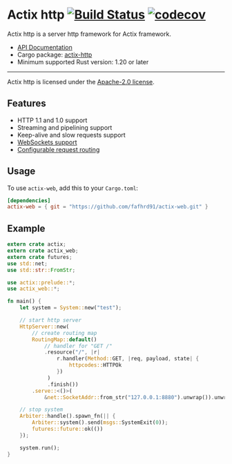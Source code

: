 # Actix http [![Build Status](https://travis-ci.org/fafhrd91/actix-web.svg?branch=master)](https://travis-ci.org/fafhrd91/actix-web) [![codecov](https://codecov.io/gh/fafhrd91/actix-web/branch/master/graph/badge.svg)](https://codecov.io/gh/fafhrd91/actix-web)

Actix http is a server http framework for Actix framework.

* [API Documentation](http://fafhrd91.github.io/actix-web/actix_web/)
* Cargo package: [actix-http](https://crates.io/crates/actix-web)
* Minimum supported Rust version: 1.20 or later

---

Actix http is licensed under the [Apache-2.0 license](http://opensource.org/licenses/APACHE-2.0).

## Features

  * HTTP 1.1 and 1.0 support
  * Streaming and pipelining support
  * Keep-alive and slow requests support
  * [WebSockets support](https://fafhrd91.github.io/actix-web/actix_web/ws/index.html)
  * [Configurable request routing](https://fafhrd91.github.io/actix-web/actix_web/struct.RoutingMap.html)

## Usage

To use `actix-web`, add this to your `Cargo.toml`:

```toml
[dependencies]
actix-web = { git = "https://github.com/fafhrd91/actix-web.git" }
```

## Example

```rust
extern crate actix;
extern crate actix_web;
extern crate futures;
use std::net;
use std::str::FromStr;

use actix::prelude::*;
use actix_web::*;

fn main() {
    let system = System::new("test");

    // start http server
    HttpServer::new(
        // create routing map
        RoutingMap::default()
            // handler for "GET /"
            .resource("/", |r|
                r.handler(Method::GET, |req, payload, state| {
                    httpcodes::HTTPOk
                })
             )
             .finish())
        .serve::<()>(
            &net::SocketAddr::from_str("127.0.0.1:8880").unwrap()).unwrap();

    // stop system
    Arbiter::handle().spawn_fn(|| {
        Arbiter::system().send(msgs::SystemExit(0));
        futures::future::ok(())
    });

    system.run();
}
```

